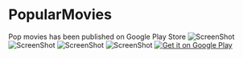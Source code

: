 # PopularMovies
Pop movies has been published on Google Play Store
![ScreenShot](https://github.com/wangjuechen/PopularMovies/blob/master/ScreenShots/shorts1.jpg)
![ScreenShot](https://github.com/wangjuechen/PopularMovies/blob/master/ScreenShots/shorts2%20(1).jpg)
![ScreenShot](https://github.com/wangjuechen/PopularMovies/blob/master/ScreenShots/shorts3.jpg)
![ScreenShot](https://github.com/wangjuechen/PopularMovies/blob/master/ScreenShots/shorts4.jpg)
<a href='https://play.google.com/store/apps/details?id=com.jcMobile.android.popularmovies&pcampaignid=MKT-Other-global-all-co-prtnr-py-PartBadge-Mar2515-1'><img alt='Get it on Google Play' src='https://play.google.com/intl/en_us/badges/images/generic/en_badge_web_generic.png'/></a>
